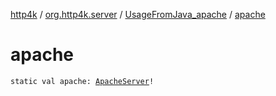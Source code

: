 [http4k](../../index.md) / [org.http4k.server](../index.md) / [UsageFromJava_apache](index.md) / [apache](./apache.md)

# apache

`static val apache: `[`ApacheServer`](../-apache-server/index.md)`!`